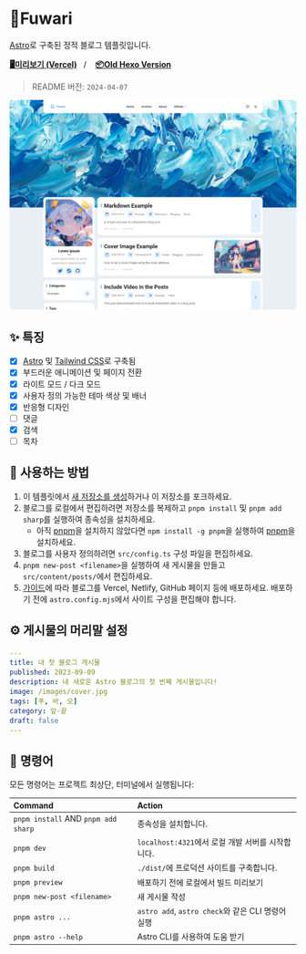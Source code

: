 # 🍥Fuwari

[Astro](https://astro.build)로 구축된 정적 블로그 템플릿입니다.

[**🖥️미리보기 (Vercel)**](https://fuwari.vercel.app)&nbsp;&nbsp;&nbsp;/&nbsp;&nbsp;&nbsp;
[**📦Old Hexo Version**](https://github.com/saicaca/hexo-theme-vivia)

> README 버전: `2024-04-07`

![Preview Image](https://raw.githubusercontent.com/saicaca/resource/main/fuwari/home.png)

## ✨ 특징

- [x] [Astro](https://astro.build) 및 [Tailwind CSS](https://tailwindcss.com)로 구축됨
- [x] 부드러운 애니메이션 및 페이지 전환
- [x] 라이트 모드 / 다크 모드
- [x] 사용자 정의 가능한 테마 색상 및 배너
- [x] 반응형 디자인
- [ ] 댓글
- [x] 검색
- [ ] 목차
## 🚀 사용하는 방법

1. 이 템플릿에서 [새 저장소를 생성](https://github.com/saicaca/fuwari/generate)하거나 이 저장소를 포크하세요.
2. 블로그를 로컬에서 편집하려면 저장소를 복제하고 `pnpm install` 및 `pnpm add sharp`를 실행하여 종속성을 설치하세요.  
   - 아직 [pnpm](https://pnpm.io)을 설치하지 않았다면 `npm install -g pnpm`을 실행하여 [pnpm](https://pnpm.io)을 설치하세요.
3. 블로그를 사용자 정의하려면 `src/config.ts` 구성 파일을 편집하세요.
4. `pnpm new-post <filename>`을 실행하여 새 게시물을 만들고 `src/content/posts/`에서 편집하세요.
5. [가이드](https://docs.astro.build/en/guides/deploy/)에 따라 블로그를 Vercel, Netlify, GitHub 페이지 등에 배포하세요. 배포하기 전에 `astro.config.mjs`에서 사이트 구성을 편집해야 합니다.

## ⚙️ 게시물의 머리말 설정

```yaml
---
title: 내 첫 블로그 게시물
published: 2023-09-09
description: 내 새로운 Astro 블로그의 첫 번째 게시물입니다!
image: /images/cover.jpg
tags: [푸, 바, 오]
category: 앞-끝
draft: false
---
```

## 🧞 명령어

모든 명령어는 프로젝트 최상단, 터미널에서 실행됩니다:

| Command                             | Action                                           |
|:------------------------------------|:-------------------------------------------------|
| `pnpm install` AND `pnpm add sharp` | 종속성을 설치합니다.                            |
| `pnpm dev`                          | `localhost:4321`에서 로컬 개발 서버를 시작합니다.      |
| `pnpm build`                        | `./dist/`에 프로덕션 사이트를 구축합니다.         |
| `pnpm preview`                      | 배포하기 전에 로컬에서 빌드 미리보기     |
| `pnpm new-post <filename>`          | 새 게시물 작성                                |
| `pnpm astro ...`                    | `astro add`, `astro check`와 같은 CLI 명령어 실행 |
| `pnpm astro --help`                 | Astro CLI를 사용하여 도움 받기                     |
